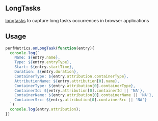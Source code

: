 ## LongTasks
[longtasks](https://www.w3.org/TR/longtasks/) to capture long tasks occurrences in browser applications

## Usage

```js
perfMetrics.onLongTask(function(entry){
  console.log(`
    Name: ${entry.name},
    Type: ${entry.entryType},
    Start: ${entry.startTime},
    Duration: ${entry.duration},
    ContainerType: ${entry.attribution.containerType},
    AttributionName: ${entry.attribution[0].name},
    ContainerType: ${entry.attribution[0].containerType},
    ContainerId: ${entry.attribution[0].containerId || 'NA'},
    ContainerName: ${entry.attribution[0].containerName || 'NA'},
    ContainerSrc: ${entry.attribution[0].containerSrc || 'NA'}
  `)
  console.log(entry.attribution);
})
```